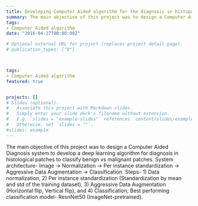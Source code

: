 ```yaml
---
title: Developing Computer Aided algorithm for the diagnosis in histopathological images to classify benign vs malignant using deep learning approach 
summary: The main objective of this project was to design a Computer Aided Diagnosis system to develop a deep learning algorithm for diagnosis in histological patches to classify benign vs malignant patches. System architecture- Image → Normalization → Per instance standardization → Aggressive Data Augmentation → Classification. Steps- 1) Data normalization, 2) Per instance standardization (Standardization by mean and std of the training dataset), 3) Aggressive Data Augmentation (Horizontal flip, Vertical flip), and 4) Classification; Best performing classification model- ResnNet50 (ImageNet-pretrained).
tags:
- Computer Aided algorithm 
date: "2016-04-27T00:00:00Z"

# Optional external URL for project (replaces project detail page).
# publication_types: ["0"]



tags:
- Computer Aided algorithm
featured: true


projects: []
# Slides (optional).
#   Associate this project with Markdown slides.
#   Simply enter your slide deck's filename without extension.
#   E.g. `slides = "example-slides"` references `content/slides/example-slides.md`.
#   Otherwise, set `slides = ""`.
#slides: example
---
```


The main objective of this project was to design a Computer Aided Diagnosis system to develop a deep learning algorithm for diagnosis in histological patches to classify benign vs malignant patches. System architecture- Image → Normalization → Per instance standardization → Aggressive Data Augmentation → Classification. Steps- 1) Data normalization, 2) Per instance standardization (Standardization by mean and std of the training dataset), 3) Aggressive Data Augmentation (Horizontal flip, Vertical flip), and 4) Classification; Best performing classification model- ResnNet50 (ImageNet-pretrained).
